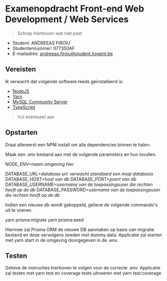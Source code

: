 # Examenopdracht Front-end Web Development / Web Services

> Schrap hierboven wat niet past

- Student: ANDREEAS FIROIU
- Studentennummer: 077350AF
- E-mailadres: andreeas.firoiu@student.hogent.be

## Vereisten

Ik verwacht dat volgende software reeds geïnstalleerd is:

- [NodeJS](https://nodejs.org)
- [Yarn](https://yarnpkg.com)
- [MySQL Community Server](https://dev.mysql.com/downloads/mysql/)
- [TypeScript](https://www.typescriptlang.org/)

> Vul eventueel aan

## Opstarten

Draai allereerst een NPM install om alle dependencies binnen te halen.

Maak een .env bestand aan met de volgende parameters en hun invullen. 

NODE_ENV=*naam omgeving hier*

DATABASE_URL=*database url: verwacht standaard een msql databasis*
DATABASE_HOST=*host van db*
DATABASE_PORT=*poort van db*
DATABASE_USERNAME=*username van de toepassingsuser die rechten heeft op de db*
DATABASE_PASSWORD=*username van de toepassingsuser die rechten heeft op de db*

Indien een nieuwe db wordt gekoppeld, gelieve de volgende commando's uit te voeren.

yarn prisma:migrate
yarn prisma:seed

Hiermee zal Prisma ORM de nieuwe DB aanmaken op basis van migratie bestand en deze vervolgens seeden met dummy data.
Applicatie zal starten met yarn start in de omgeving doorgegeven in de .env.

## Testen
Gelieve de instructies hierboven te volgen voor de correcte .env.
Applicatie zal testen met yarn test en coverage tests uitvoeren met yarn test:coverage
